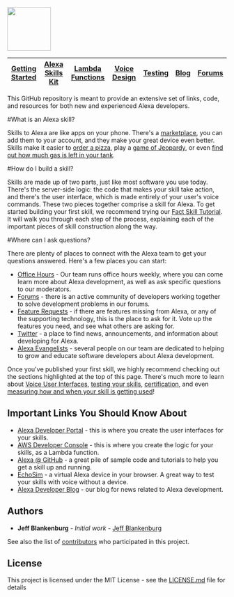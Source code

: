 <img src="https://github.com/jeffblankenburg/alexa/blob/master/images/alexalogo.png" height="100">

| [Getting Started](https://developer.amazon.com/public/solutions/alexa/alexa-skills-kit/getting-started-guide) | [Alexa Skills Kit](https://developer.amazon.com/public/solutions/alexa/alexa-skills-kit/content/alexa-skills-developer-training) | [Lambda Functions](https://developer.amazon.com/public/solutions/alexa/alexa-skills-kit/docs/developing-an-alexa-skill-as-a-lambda-function) | [Voice Design](https://developer.amazon.com/public/solutions/alexa/alexa-skills-kit/docs/alexa-skills-kit-voice-design-best-practices) | [Testing](https://developer.amazon.com/public/solutions/alexa/alexa-skills-kit/docs/testing-an-alexa-skill) | [Blog](https://developer.amazon.com/public/community/blog/tag/Alexa) | [Forums](https://forums.developer.amazon.com/spaces/23/Alexa+Skills+Kit.html) |
|---------|-------------|----------------|------------------------|-----------|-----------------|-------------|

<!--![](https://github.com/jeffblankenburg/alexa/blob/master/images/alexalogo.png)

| [Begin](https://github.com/jeffblankenburg/alexa) | [Tutorials](https://github.com/jeffblankenburg/alexa/tree/master/tutorials) | [Code Samples](https://github.com/jeffblankenburg/alexa/tree/master/code_samples) | [Voice User Interface](https://github.com/jeffblankenburg/alexa/tree/master/voice_user_interface) | [Testing](https://github.com/jeffblankenburg/alexa/tree/master/testing) | [Certification](https://github.com/jeffblankenburg/alexa/tree/master/certification) | [Analytics](https://github.com/jeffblankenburg/alexa/tree/master/analytics) |
|---------|-------------|----------------|------------------------|-----------|-----------------|-------------|
-->

This GitHub repository is meant to provide an extensive set of links, code, and resources for both new and experienced Alexa developers.

#What is an Alexa skill?

Skills to Alexa are like apps on your phone.  There's a [marketplace](http://amazon.com/skills), you can add them to your account, and they make your great device even better.  Skills make it easier to [order a pizza](https://www.amazon.com/Dominos-Pizza-LLC/dp/B01B5G99CC/ref=sr_1_1?s=digital-skills&ie=UTF8&qid=1480978760&sr=1-1&keywords=dominos), play a [game of Jeopardy](https://www.amazon.com/Sony-Pictures-Television-Jeopardy-J6/dp/B019G0M2WS/ref=sr_1_1?s=digital-skills&ie=UTF8&qid=1480978784&sr=1-1&keywords=jeopardy), or even [find out how much gas is left in your tank](https://www.amazon.com/Automatic/dp/B017OJL1IE/ref=sr_1_1?s=digital-skills&ie=UTF8&qid=1480978809&sr=1-1&keywords=automatic).

#How do I build a skill?

Skills are made up of two parts, just like most software you use today.  There's the server-side logic: the code that makes your skill take action, and there's the user interface, which is made entirely of your user's voice commands.  These two pieces together comprise a skill for Alexa.  To get started building your first skill, we recommend trying our [Fact Skill Tutorial](https://github.com/alexa/skill-sample-nodejs-fact).  It will walk you through each step of the process, explaining each of the important pieces of skill construction along the way.

#Where can I ask questions?

There are plenty of places to connect with the Alexa team to get your questions answered.  Here's a few places you can start:

* [Office Hours](https://attendee.gotowebinar.com/rt/8389200425172113931) - Our team runs office hours weekly, where you can come learn more about Alexa development, as well as ask specific questions to our moderators.
* [Forums](https://forums.developer.amazon.com/spaces/23/index.html) - there is an active community of developers working together to solve development problems in our forums.
* [Feature Requests](https://forums.developer.amazon.com/spaces/185/index.html) - if there are features missing from Alexa, or any of the supporting technology, this is the place to ask for it.  Vote up the features you need, and see what others are asking for.
* [Twitter](http://twitter.com/alexadevs) - a place to find news, announcements, and information about developing for Alexa.
* [Alexa Evangelists](https://github.com/jeffblankenburg/alexa/tree/master/evangelists) - several people on our team are dedicated to helping to grow and educate software developers about Alexa development.


Once you've published your first skill, we highly recommend checking out the sections highlighted at the top of this page.  There's much more to learn about [Voice User Interfaces](https://github.com/jeffblankenburg/alexa/tree/master/voice_user_interface), [testing your skills](https://github.com/jeffblankenburg/alexa/tree/master/testing), [certification](https://github.com/jeffblankenburg/alexa/tree/master/certification), and even [measuring how and when your skill is getting used](https://github.com/jeffblankenburg/alexa/tree/master/analytics)!

## Important Links You Should Know About

* [Alexa Developer Portal](http://developer.amazon.com) - this is where you create the user interfaces for your skills.
* [AWS Developer Console](http://aws.amazon.com) - this is where you create the logic for your skills, as a Lambda function.
* [Alexa @ GitHub](http://github.com/alexa) - a great pile of sample code and tutorials to help you get a skill up and running.
* [EchoSim](http://echosim.io) - a virtual Alexa device in your browser.  A great way to test your skills with voice without a device.
* [Alexa Developer Blog](https://developer.amazon.com/public/community/blog/tag/Alexa) - our blog for news related to Alexa development.

## Authors

* **Jeff Blankenburg** - *Initial work* - [Jeff Blankenburg](https://github.com/jeffblankenburg)

See also the list of [contributors](https://github.com/jeffblankenburg/alexa/contributors) who participated in this project.

## License

This project is licensed under the MIT License - see the [LICENSE.md](LICENSE.md) file for details
